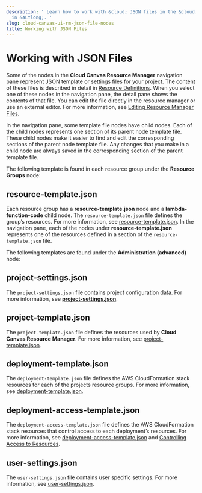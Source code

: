 ```yaml
---
description: ' Learn how to work with &cloud; JSON files in the &cloud; Resource Manager
  in &ALYlong;. '
slug: cloud-canvas-ui-rm-json-file-nodes
title: Working with JSON Files
---
```

# Working with JSON Files<a name="cloud-canvas-ui-rm-json-file-nodes"></a>

Some of the nodes in the **Cloud Canvas Resource Manager** navigation pane represent JSON template or settings files for your project\. The content of these files is described in detail in [Resource Definitions](/docs/userguide/gems/cloud-canvas/resource-definitions.md)\. When you select one of these nodes in the navigation pane, the detail pane shows the contents of that file\. You can edit the file directly in the resource manager or use an external editor\. For more information, see [Editing Resource Manager Files](/docs/userguide/gems/cloud-canvas/ui-rm-text-editing.md)\. 

In the navigation pane, some template file nodes have child nodes\. Each of the child nodes represents one section of its parent node template file\. These child nodes make it easier to find and edit the corresponding sections of the parent node template file\. Any changes that you make in a child node are always saved in the corresponding section of the parent template file\. 

The following template is found in each resource group under the **Resource Groups** node: 

## resource\-template\.json<a name="cloud-canvas-ui-rm-resource-template-json"></a>

Each resource group has a **resource\-template\.json** node and a **lambda\-function\-code** child node\. The `resource-template.json` file defines the group’s resources\. For more information, see [resource\-template\.json](cloud-canvas-resource-definitions.md#cloud-canvas-resource-template)\.  In the navigation pane, each of the nodes under **resource\-template\.json** represents one of the resources defined in a section of the `resource-template.json` file\. 

The following templates are found under the **Administration \(advanced\)** node: 

## project\-settings\.json<a name="cloud-canvas-ui-rm-project-settings.json"></a>

The `project-settings.json` file contains project configuration data\. For more information, see [**project\-settings\.json**](cloud-canvas-resource-deployments.md#cloud-canvas-project-settings)\.

## project\-template\.json<a name="cloud-canvas-ui-rm-project-template.json"></a>

The `project-template.json` file defines the resources used by **Cloud Canvas Resource Manager**\. For more information, see [project\-template\.json](cloud-canvas-resource-definitions.md#cloud-canvas-project-template)\.

## deployment\-template\.json<a name="cloud-canvas-ui-rm-deployment-template.json"></a>

The `deployment-template.json` file defines the AWS CloudFormation stack resources for each of the projects resource groups\. For more information, see [deployment\-template\.json](cloud-canvas-resource-definitions.md#cloud-canvas-deployment-template)\.

## deployment\-access\-template\.json<a name="cloud-canvas-ui-rm-deployment-access-template.json"></a>

The `deployment-access-template.json` file defines the AWS CloudFormation stack resources that control access to each deployment’s resources\. For more information, see [deployment\-access\-template\.json](cloud-canvas-resource-definitions.md#cloud-canvas-deployment-access-template) and [Controlling Access to Resources](/docs/userguide/gems/cloud-canvas/setting-access-permissions.md)\. 

## user\-settings\.json<a name="cloud-canvas-ui-rm-user-settings.json"></a>

The `user-settings.json` file contains user specific settings\. For more information, see [user\-settings\.json](cloud-canvas-resource-definitions.md#cloud-canvas-user-settings)\.